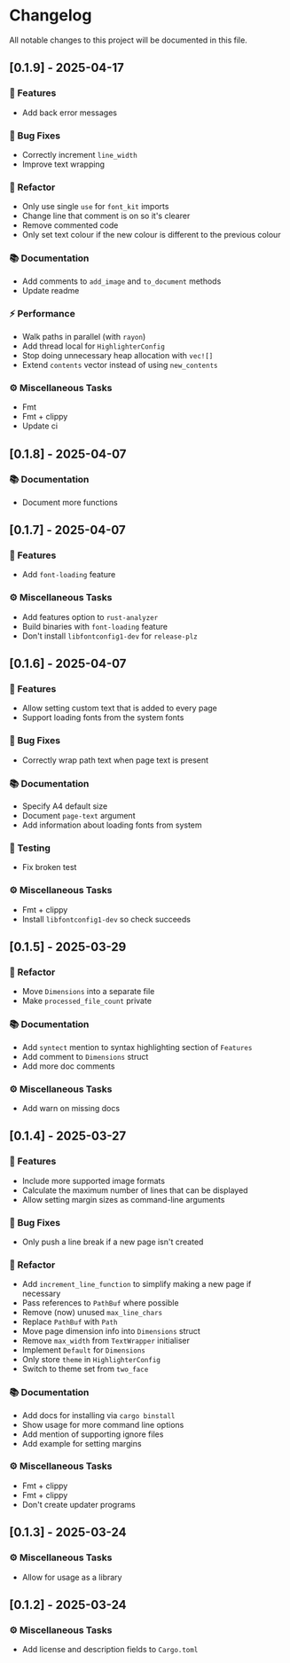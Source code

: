 # Changelog

All notable changes to this project will be documented in this file.

## [0.1.9] - 2025-04-17

### 🚀 Features

- Add back error messages

### 🐛 Bug Fixes

- Correctly increment `line_width`
- Improve text wrapping

### 🚜 Refactor

- Only use single `use` for `font_kit` imports
- Change line that comment is on so it's clearer
- Remove commented code
- Only set text colour if the new colour is different to the previous colour

### 📚 Documentation

- Add comments to `add_image` and `to_document` methods
- Update readme

### ⚡ Performance

- Walk paths in parallel (with `rayon`)
- Add thread local for `HighlighterConfig`
- Stop doing unnecessary heap allocation with `vec![]`
- Extend `contents` vector instead of using `new_contents`

### ⚙️ Miscellaneous Tasks

- Fmt
- Fmt + clippy
- Update ci

<!-- generated by git-cliff -->
## [0.1.8] - 2025-04-07

### 📚 Documentation

- Document more functions

<!-- generated by git-cliff -->
## [0.1.7] - 2025-04-07

### 🚀 Features

- Add `font-loading` feature

### ⚙️ Miscellaneous Tasks

- Add features option to `rust-analyzer`
- Build binaries with `font-loading` feature
- Don't install `libfontconfig1-dev` for `release-plz`

<!-- generated by git-cliff -->
## [0.1.6] - 2025-04-07

### 🚀 Features

- Allow setting custom text that is added to every page
- Support loading fonts from the system fonts

### 🐛 Bug Fixes

- Correctly wrap path text when page text is present

### 📚 Documentation

- Specify A4 default size
- Document `page-text` argument
- Add information about loading fonts from system

### 🧪 Testing

- Fix broken test

### ⚙️ Miscellaneous Tasks

- Fmt + clippy
- Install `libfontconfig1-dev` so check succeeds

<!-- generated by git-cliff -->
## [0.1.5] - 2025-03-29

### 🚜 Refactor

- Move `Dimensions` into a separate file
- Make `processed_file_count` private

### 📚 Documentation

- Add `syntect` mention to syntax highlighting section of `Features`
- Add comment to `Dimensions` struct
- Add more doc comments

### ⚙️ Miscellaneous Tasks

- Add warn on missing docs

<!-- generated by git-cliff -->
## [0.1.4] - 2025-03-27

### 🚀 Features

- Include more supported image formats
- Calculate the maximum number of lines that can be displayed
- Allow setting margin sizes as command-line arguments

### 🐛 Bug Fixes

- Only push a line break if a new page isn't created

### 🚜 Refactor

- Add `increment_line_function` to simplify making a new page if necessary
- Pass references to `PathBuf` where possible
- Remove (now) unused `max_line_chars`
- Replace `PathBuf` with `Path`
- Move page dimension info into `Dimensions` struct
- Remove `max_width` from `TextWrapper` initialiser
- Implement `Default` for `Dimensions`
- Only store `theme` in `HighlighterConfig`
- Switch to theme set from `two_face`

### 📚 Documentation

- Add docs for installing via `cargo binstall`
- Show usage for more command line options
- Add mention of supporting ignore files
- Add example for setting margins

### ⚙️ Miscellaneous Tasks

- Fmt + clippy
- Fmt + clippy
- Don't create updater programs

<!-- generated by git-cliff -->
## [0.1.3] - 2025-03-24

### ⚙️ Miscellaneous Tasks

- Allow for usage as a library

<!-- generated by git-cliff -->
## [0.1.2] - 2025-03-24

### ⚙️ Miscellaneous Tasks

- Add license and description fields to `Cargo.toml`

<!-- generated by git-cliff -->
